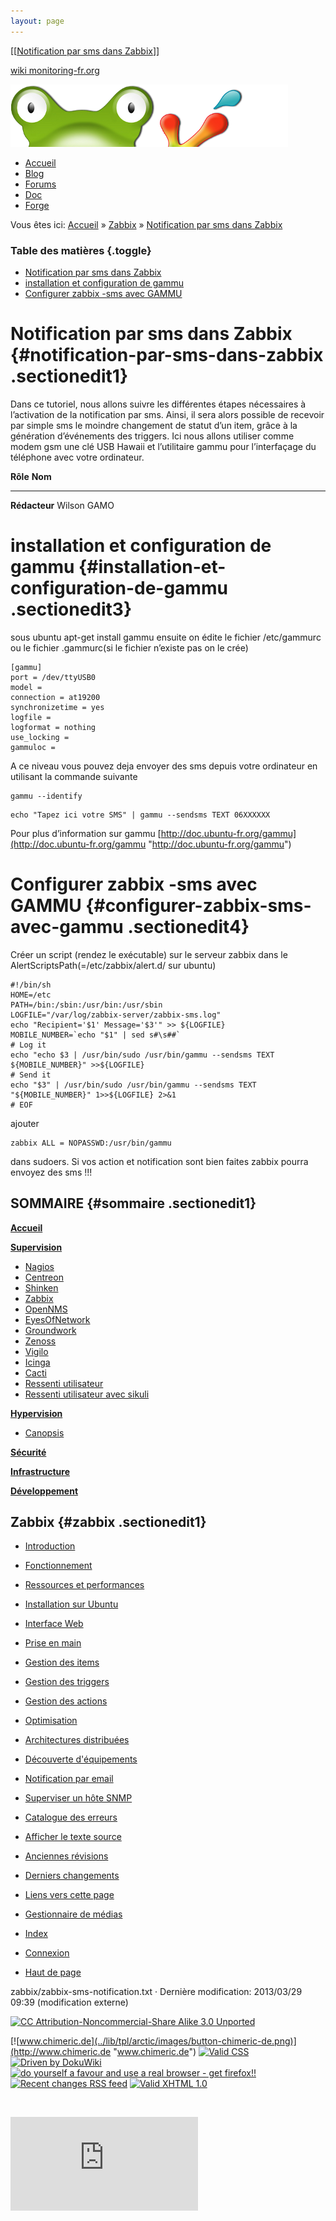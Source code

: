 ```yaml
---
layout: page
---
```


[[[Notification par sms dans
Zabbix](zabbix-sms-notification@do=backlink.html)]]

[wiki monitoring-fr.org](../start.html "[ALT+H]")

![Logo Monitoring](../lib/tpl/arctic/images/logo_monitoring.png)

-   [Accueil](../index.html "Cliquez pour revenir |  l'accueil")
-   [Blog](http://www.monitoring-fr.org "Blog & News")
-   [Forums](http://forums.monitoring-fr.org "Forums")
-   [Doc](http://doc.monitoring-fr.org "Doc")
-   [Forge](https://github.com/monitoring-fr "Forge")

Vous êtes ici: [Accueil](../start.html "start") »
[Zabbix](start.html "zabbix:start") » [Notification par sms dans
Zabbix](zabbix-sms-notification.html "zabbix:zabbix-sms-notification")

### Table des matières {.toggle}

-   [Notification par sms dans
    Zabbix](zabbix-sms-notification.html#notification-par-sms-dans-zabbix)
-   [installation et configuration de
    gammu](zabbix-sms-notification.html#installation-et-configuration-de-gammu)
-   [Configurer zabbix -sms avec
    GAMMU](zabbix-sms-notification.html#configurer-zabbix-sms-avec-gammu)

Notification par sms dans Zabbix {#notification-par-sms-dans-zabbix .sectionedit1}
================================

Dans ce tutoriel, nous allons suivre les différentes étapes nécessaires
à l’activation de la notification par sms. Ainsi, il sera alors possible
de recevoir par simple sms le moindre changement de statut d’un item,
grâce à la génération d’événements des triggers. Ici nous allons
utiliser comme modem gsm une clé USB Hawaii et l’utilitaire gammu pour
l’interfaçage du téléphone avec votre ordinateur.

  **Rôle**        **Nom**
  --------------- -------------
  **Rédacteur**   Wilson GAMO

installation et configuration de gammu {#installation-et-configuration-de-gammu .sectionedit3}
======================================

sous ubuntu apt-get install gammu ensuite on édite le fichier
/etc/gammurc ou le fichier .gammurc(si le fichier n’existe pas on le
crée)

~~~~ {.code}
[gammu]
port = /dev/ttyUSB0
model =
connection = at19200
synchronizetime = yes
logfile =
logformat = nothing
use_locking =
gammuloc =
~~~~

A ce niveau vous pouvez deja envoyer des sms depuis votre ordinateur en
utilisant la commande suivante

~~~~ {.code}
gammu --identify
~~~~

~~~~ {.code}
echo "Tapez ici votre SMS" | gammu --sendsms TEXT 06XXXXXX
~~~~

Pour plus d’information sur gammu
[http://doc.ubuntu-fr.org/gammu](http://doc.ubuntu-fr.org/gammu "http://doc.ubuntu-fr.org/gammu")

Configurer zabbix -sms avec GAMMU {#configurer-zabbix-sms-avec-gammu .sectionedit4}
=================================

Créer un script (rendez le exécutable) sur le serveur zabbix dans le
AlertScriptsPath(=/etc/zabbix/alert.d/ sur ubuntu)

~~~~ {.code}
#!/bin/sh
HOME=/etc
PATH=/bin:/sbin:/usr/bin:/usr/sbin
LOGFILE="/var/log/zabbix-server/zabbix-sms.log"
echo "Recipient='$1' Message='$3'" >> ${LOGFILE}
MOBILE_NUMBER=`echo "$1" | sed s#\s##`
# Log it
echo "echo $3 | /usr/bin/sudo /usr/bin/gammu --sendsms TEXT ${MOBILE_NUMBER}" >>${LOGFILE}
# Send it
echo "$3" | /usr/bin/sudo /usr/bin/gammu --sendsms TEXT "${MOBILE_NUMBER}" 1>>${LOGFILE} 2>&1
# EOF
~~~~

ajouter

~~~~ {.code}
zabbix ALL = NOPASSWD:/usr/bin/gammu
~~~~

dans sudoers. Si vos action et notification sont bien faites zabbix
pourra envoyez des sms !!!

SOMMAIRE {#sommaire .sectionedit1}
--------

**[Accueil](../start.html "start")**

**[Supervision](../supervision/start.html "supervision:start")**

-   [Nagios](../nagios/start.html "nagios:start")
-   [Centreon](../centreon/start.html "centreon:start")
-   [Shinken](../shinken/start.html "shinken:start")
-   [Zabbix](start.html "zabbix:start")
-   [OpenNMS](../opennms/start.html "opennms:start")
-   [EyesOfNetwork](../eyesofnetwork/start.html "eyesofnetwork:start")
-   [Groundwork](../groundwork/start.html "groundwork:start")
-   [Zenoss](../zenoss/start.html "zenoss:start")
-   [Vigilo](../vigilo/start.html "vigilo:start")
-   [Icinga](../icinga/start.html "icinga:start")
-   [Cacti](../cacti/start.html "cacti:start")
-   [Ressenti
    utilisateur](../supervision/eue/start.html "supervision:eue:start")
-   [Ressenti utilisateur avec
    sikuli](../sikuli/eue/start.html "sikuli:eue:start")

**[Hypervision](../hypervision/start.html "hypervision:start")**

-   [Canopsis](../canopsis/start.html "canopsis:start")

**[Sécurité](../securite/start.html "securite:start")**

**[Infrastructure](../infra/start.html "infra:start")**

**[Développement](../dev/start.html "dev:start")**

Zabbix {#zabbix .sectionedit1}
------

-   [Introduction](zabbix-introduction.html "zabbix:zabbix-introduction")
-   [Fonctionnement](zabbix-work.html "zabbix:zabbix-work")
-   [Ressources et
    performances](zabbix-resources.html "zabbix:zabbix-resources")
-   [Installation sur
    Ubuntu](zabbix-ubuntu-install.html "zabbix:zabbix-ubuntu-install")
-   [Interface Web](zabbix-interface.html "zabbix:zabbix-interface")
-   [Prise en main](zabbix-use.html "zabbix:zabbix-use")
-   [Gestion des items](zabbix-item-use.html "zabbix:zabbix-item-use")
-   [Gestion des
    triggers](zabbix-trigger-use.html "zabbix:zabbix-trigger-use")
-   [Gestion des
    actions](zabbix-action-use.html "zabbix:zabbix-action-use")
-   [Optimisation](zabbix-optimization.html "zabbix:zabbix-optimization")
-   [Architectures
    distribuées](zabbix-distributed-architecture.html "zabbix:zabbix-distributed-architecture")
-   [Découverte
    d'équipements](zabbix-discovery.html "zabbix:zabbix-discovery")
-   [Notification par
    email](zabbix-email-notification.html "zabbix:zabbix-email-notification")
-   [Superviser un hôte
    SNMP](zabbix-snmp-host.html "zabbix:zabbix-snmp-host")
-   [Catalogue des erreurs](zabbix-errors.html "zabbix:zabbix-errors")

-   [Afficher le texte
    source](zabbix-sms-notification@do=edit&rev=0.html "Afficher le texte source [V]")
-   [Anciennes
    révisions](zabbix-sms-notification@do=revisions.html "Anciennes révisions [O]")
-   [Derniers
    changements](zabbix-sms-notification@do=recent.html "Derniers changements [R]")
-   [Liens vers cette
    page](zabbix-sms-notification@do=backlink.html "Liens vers cette page")
-   [Gestionnaire de
    médias](zabbix-sms-notification@do=media.html "Gestionnaire de médias")
-   [Index](zabbix-sms-notification@do=index.html "Index [X]")
-   [Connexion](zabbix-sms-notification@do=login&sectok=6bca6bdf16f8880de3d6d3649db89a26.html "Connexion")
-   [Haut de
    page](zabbix-sms-notification.html#dokuwiki__top "Haut de page [T]")

zabbix/zabbix-sms-notification.txt · Dernière modification: 2013/03/29
09:39 (modification externe)

[![CC Attribution-Noncommercial-Share Alike 3.0
Unported](../lib/images/license/button/cc-by-nc-sa.png)](http://creativecommons.org/licenses/by-nc-sa/3.0/)

[![www.chimeric.de](../lib/tpl/arctic/images/button-chimeric-de.png)](http://www.chimeric.de "www.chimeric.de")
[![Valid
CSS](../lib/tpl/arctic/images/button-css.png)](http://jigsaw.w3.org/css-validator/check/referer "Valid CSS")
[![Driven by
DokuWiki](../lib/tpl/arctic/images/button-dw.png)](http://wiki.splitbrain.org/wiki:dokuwiki "Driven by DokuWiki")
[![do yourself a favour and use a real browser - get
firefox!!](../lib/tpl/arctic/images/button-firefox.png)](http://www.firefox-browser.de "do yourself a favour and use a real browser - get firefox")
[![Recent changes RSS
feed](../lib/tpl/arctic/images/button-rss.png)](../feed.php "Recent changes RSS feed")
[![Valid XHTML
1.0](../lib/tpl/arctic/images/button-xhtml.png)](http://validator.w3.org/check/referer "Valid XHTML 1.0")

![](../lib/exe/indexer.php@id=zabbix%253Azabbix-sms-notification&1424859529)

![](http://analytics.monitoring-fr.org/piwik.php?idsite=2)
